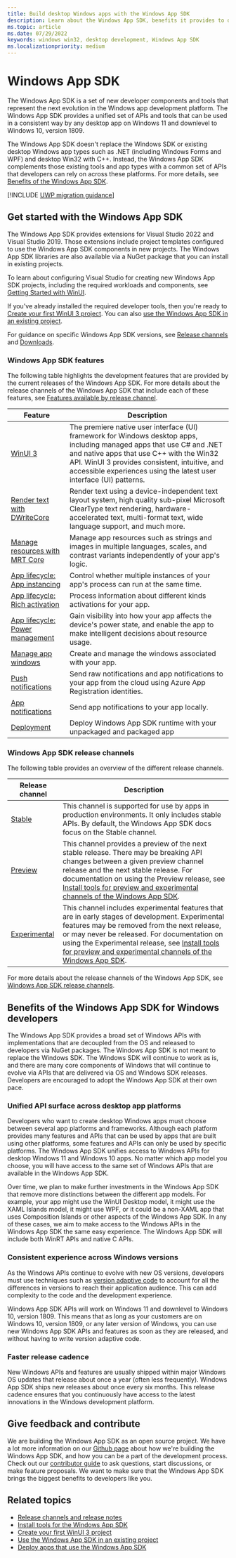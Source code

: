 ```yaml
---
title: Build desktop Windows apps with the Windows App SDK 
description: Learn about the Windows App SDK, benefits it provides to developers, what is ready for developers now, and how to give feedback.
ms.topic: article
ms.date: 07/29/2022
keywords: windows win32, desktop development, Windows App SDK
ms.localizationpriority: medium
---
```


# Windows App SDK

The Windows App SDK is a set of new developer components and tools that represent the next evolution in the Windows app development platform. The Windows App SDK provides a unified set of APIs and tools that can be used in a consistent way by any desktop app on Windows 11 and downlevel to Windows 10, version 1809.

The Windows App SDK doesn't replace the Windows SDK or existing desktop Windows app types such as .NET (including Windows Forms and WPF) and desktop Win32 with C++. Instead, the Windows App SDK complements those existing tools and app types with a common set of APIs that developers can rely on across these platforms. For more details, see [Benefits of the Windows App SDK](#benefits-of-the-windows-app-sdk-for-windows-developers).

[!INCLUDE [UWP migration guidance](../windows-app-sdk/includes/uwp-app-sdk-migration-pointer.md)]

## Get started with the Windows App SDK

The Windows App SDK provides extensions for Visual Studio 2022 and Visual Studio 2019. Those extensions include project templates configured to use the Windows App SDK components in new projects. The Windows App SDK libraries are also available via a NuGet package that you can install in existing projects.

To learn about configuring Visual Studio for creating new Windows App SDK projects, including the required workloads and components, see [Getting Started with WinUI](../get-started/start-here.md).

If you've already installed the required developer tools, then you're ready to [Create your first WinUI 3 project](../winui/winui3/create-your-first-winui3-app.md). You can also [use the Windows App SDK in an existing project](use-windows-app-sdk-in-existing-project.md).

For guidance on specific Windows App SDK versions, see [Release channels](release-channels.md) and [Downloads](downloads.md).

### Windows App SDK features

The following table highlights the development features that are provided by the current releases of the Windows App SDK. For more details about the release channels of the Windows App SDK that include each of these features, see [Features available by release channel](release-channels.md#features-available-by-release-channel).

| Feature | Description |
|--|--|
| [WinUI 3](../winui/index.md) | The premiere native user interface (UI) framework for Windows desktop apps, including managed apps that use C# and .NET and native apps that use C++ with the Win32 API. WinUI 3 provides consistent, intuitive, and accessible experiences using the latest user interface (UI) patterns. |
| [Render text with DWriteCore](dwritecore.md) | Render text using a device-independent text layout system, high quality sub-pixel Microsoft ClearType text rendering, hardware-accelerated text, multi-format text, wide language support, and much more. |
| [Manage resources with MRT Core](mrtcore/mrtcore-overview.md) | Manage app resources such as strings and images in multiple languages, scales, and contrast variants independently of your app's logic. |
| [App lifecycle: App instancing](applifecycle/applifecycle-instancing.md) | Control whether multiple instances of your app's process can run at the same time. |
| [App lifecycle: Rich activation](applifecycle/applifecycle-rich-activation.md) | Process information about different kinds activations for your app. |
| [App lifecycle: Power management](applifecycle/applifecycle-power.md) | Gain visibility into how your app affects the device's power state, and enable the app to make intelligent decisions about resource usage. |
| [Manage app windows](windowing/windowing-overview.md) | Create and manage the windows associated with your app. |
| [Push notifications](../windows-app-sdk/notifications/push-notifications/index.md) | Send raw notifications and app notifications to your app from the cloud using Azure App Registration identities. |
| [App notifications](../windows-app-sdk/notifications/app-notifications/app-notifications-quickstart.md) | Send app notifications to your app locally. |
| [Deployment](deployment-architecture.md) | Deploy Windows App SDK runtime with your unpackaged and packaged app |

### Windows App SDK release channels

The following table provides an overview of the different release channels.

| Release channel | Description |
|--|--|
| [Stable](stable-channel.md) | This channel is supported for use by apps in production environments. It only includes stable APIs. By default, the Windows App SDK docs focus on the Stable channel. |
| [Preview](preview-channel.md) | This channel provides a preview of the next stable release. There may be breaking API changes between a given preview channel release and the next stable release. For documentation on using the Preview release, see [Install tools for preview and experimental channels of the Windows App SDK](preview-experimental-install.md). |
| [Experimental](experimental-channel.md) | This channel includes experimental features that are in early stages of development. Experimental features may be removed from the next release, or may never be released. For documentation on using the Experimental release, see [Install tools for preview and experimental channels of the Windows App SDK](preview-experimental-install.md). |

 For more details about the release channels of the Windows App SDK, see [Windows App SDK release channels](release-channels.md).

## Benefits of the Windows App SDK for Windows developers

The Windows App SDK provides a broad set of Windows APIs with implementations that are decoupled from the OS and released to developers via NuGet packages. The Windows App SDK is not meant to replace the Windows SDK. The Windows SDK will continue to work as is, and there are many core components of Windows that will continue to evolve via APIs that are delivered via OS and Windows SDK releases. Developers are encouraged to adopt the Windows App SDK at their own pace.

### Unified API surface across desktop app platforms

Developers who want to create desktop Windows apps must choose between several app platforms and frameworks. Although each platform provides many features and APIs that can be used by apps that are built using other platforms, some features and APIs can only be used by specific platforms. The Windows App SDK unifies access to Windows APIs for desktop Windows 11 and Windows 10 apps. No matter which app model you choose, you will have access to the same set of Windows APIs that are available in the Windows App SDK.

Over time, we plan to make further investments in the Windows App SDK that remove more distinctions between the different app models. For example, your app might use the WinUI Desktop model, it might use the XAML Islands model, it might use WPF, or it could be a non-XAML app that uses Composition Islands or other aspects of the Windows App SDK. In any of these cases, we aim to make access to the Windows APIs in the Windows App SDK the same easy experience. The Windows App SDK will include both WinRT APIs and native C APIs.

### Consistent experience across Windows versions

As the Windows APIs continue to evolve with new OS versions, developers must use techniques such as [version adaptive code](/windows/uwp/debug-test-perf/version-adaptive-code) to account for all the differences in versions to reach their application audience. This can add complexity to the code and the development experience.

Windows App SDK APIs will work on Windows 11 and downlevel to Windows 10, version 1809. This means that as long as your customers are on Windows 10, version 1809, or any later version of Windows, you can use new Windows App SDK APIs and features as soon as they are released, and without having to write version adaptive code.

### Faster release cadence

New Windows APIs and features are usually shipped within major Windows OS updates that release about once a year (often less frequently). Windows App SDK ships new releases about once every six months. This release cadence ensures that you continuously have access to the latest innovations in the Windows development platform.

## Give feedback and contribute

We are building the Windows App SDK as an open source project. We have a lot more information on our [Github page](https://github.com/microsoft/WindowsAppSDK/blob/main/docs/README.md) about how we're building the Windows App SDK, and how you can be a part of the development process. Check out our [contributor guide](https://github.com/microsoft/WindowsAppSDK/blob/main/docs/contributor-guide.md) to ask questions, start discussions, or make feature proposals. We want to make sure that the Windows App SDK brings the biggest benefits to developers like you.

## Related topics

- [Release channels and release notes](release-channels.md)
- [Install tools for the Windows App SDK](set-up-your-development-environment.md)
- [Create your first WinUI 3 project](../winui/winui3/create-your-first-winui3-app.md)
- [Use the Windows App SDK in an existing project](use-windows-app-sdk-in-existing-project.md)
- [Deploy apps that use the Windows App SDK](../package-and-deploy/index.md#use-the-windows-app-sdk)
